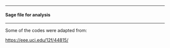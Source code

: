 ---

#### Sage file for analysis

----


Some of the codes were adapted from:

https://eee.uci.edu/12f/44815/

